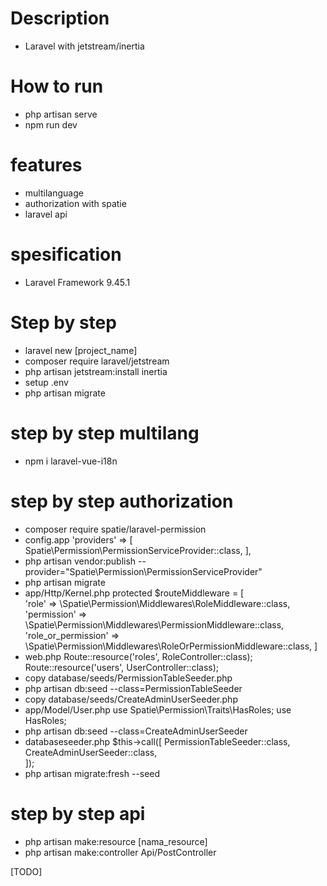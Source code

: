 # Description
- Laravel with jetstream/inertia

# How to run
- php artisan serve
- npm run dev

# features
- multilanguage
- authorization with spatie
- laravel api

# spesification
- Laravel Framework 9.45.1

# Step by step
- laravel new [project_name]
- composer require laravel/jetstream
- php artisan jetstream:install inertia
- setup .env
- php artisan migrate

# step by step multilang
- npm i laravel-vue-i18n

# step by step authorization
- composer require spatie/laravel-permission
- config.app
    'providers' => [
	    Spatie\Permission\PermissionServiceProvider::class,
    ],
- php artisan vendor:publish --provider="Spatie\Permission\PermissionServiceProvider"
- php artisan migrate
- app/Http/Kernel.php
    protected $routeMiddleware = [    
        'role' => \Spatie\Permission\Middlewares\RoleMiddleware::class,
        'permission' => \Spatie\Permission\Middlewares\PermissionMiddleware::class,
        'role_or_permission' => \Spatie\Permission\Middlewares\RoleOrPermissionMiddleware::class,
    ]
- web.php
    Route::resource('roles', RoleController::class);
    Route::resource('users', UserController::class);
- copy database/seeds/PermissionTableSeeder.php
- php artisan db:seed --class=PermissionTableSeeder
- copy database/seeds/CreateAdminUserSeeder.php
- app/Model/User.php
    use Spatie\Permission\Traits\HasRoles;
    use HasRoles;
- php artisan db:seed --class=CreateAdminUserSeeder
- databaseseeder.php
    $this->call([
            PermissionTableSeeder::class,
            CreateAdminUserSeeder::class,            
        ]);
- php artisan migrate:fresh --seed

# step by step api
- php artisan make:resource [nama_resource]
- php artisan make:controller Api/PostController

[TODO]
